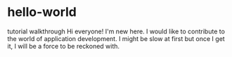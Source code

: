# hello-world
tutorial walkthrough
Hi everyone!  I'm new here.
I would like to contribute to the world of application development.
I might be slow at first but once I get it, I will be a force to be reckoned with.
